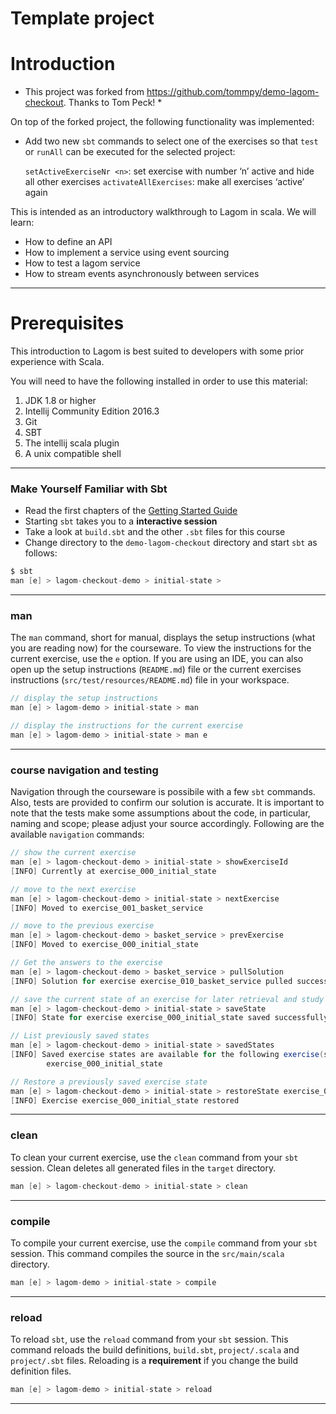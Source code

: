 # Template project

# Introduction

* This project was forked from https://github.com/tommpy/demo-lagom-checkout. Thanks to Tom Peck! *

On top of the forked project, the following functionality was implemented:

- Add two new `sbt` commands to select one of the exercises so that `test` or `runAll`
  can be executed for the selected project:
 
  `setActiveExerciseNr <n>`: set exercise with number ‘n’ active and hide all other exercises
  `activateAllExercises`: make all exercises ‘active’ again

This is intended as an introductory walkthrough to Lagom in scala.  We will learn:
* How to define an API
* How to implement a service using event sourcing
* How to test a lagom service
* How to stream events asynchronously between services

---

# Prerequisites #

This introduction to Lagom is best suited to developers with some prior experience with Scala.

You will need to have the following installed in order to use this material:
1. JDK 1.8 or higher
2. Intellij Community Edition 2016.3
3. Git
4. SBT
5. The intellij scala plugin
6. A unix compatible shell

---

### Make Yourself Familiar with Sbt

- Read the first chapters of the [Getting Started Guide](http://www.scala-sbt.org/release/tutorial/index.html)
- Starting `sbt` takes you to a **interactive session**
- Take a look at `build.sbt` and the other `.sbt` files for this course
- Change directory to the `demo-lagom-checkout` directory and start `sbt` as follows:

```scala
$ sbt
man [e] > lagom-checkout-demo > initial-state >
```

---

### man

The `man` command, short for manual, displays the setup instructions (what you are reading now) for the courseware. To view the instructions for the current exercise, use the `e` option. If you are using an IDE, you can also open up the setup instructions (`README.md`) file or the current exercises instructions (`src/test/resources/README.md`) file in your workspace.

```scala
// display the setup instructions
man [e] > lagom-demo > initial-state > man

// display the instructions for the current exercise
man [e] > lagom-demo > initial-state > man e
```

---

### course navigation and testing

Navigation through the courseware is possibile with a few `sbt` commands. Also, tests are provided to confirm our solution is accurate. It is important to note that the tests make some assumptions about the code, in particular, naming and scope; please adjust your source accordingly. Following are the available `navigation` commands:

```scala
// show the current exercise
man [e] > lagom-checkout-demo > initial-state > showExerciseId
[INFO] Currently at exercise_000_initial_state

// move to the next exercise
man [e] > lagom-checkout-demo > initial-state > nextExercise
[INFO] Moved to exercise_001_basket_service

// move to the previous exercise
man [e] > lagom-checkout-demo > basket_service > prevExercise
[INFO] Moved to exercise_000_initial_state

// Get the answers to the exercise
man [e] > lagom-checkout-demo > basket_service > pullSolution
[INFO] Solution for exercise exercise_010_basket_service pulled successfully

// save the current state of an exercise for later retrieval and study
man [e] > lagom-checkout-demo > initial-state > saveState
[INFO] State for exercise exercise_000_initial_state saved successfully

// List previously saved states
man [e] > lagom-checkout-demo > initial-state > savedStates
[INFO] Saved exercise states are available for the following exercise(s):
        exercise_000_initial_state

// Restore a previously saved exercise state
man [e] > lagom-checkout-demo > initial-state > restoreState exercise_000_initial_state
[INFO] Exercise exercise_000_initial_state restored
```

---

### clean

To clean your current exercise, use the `clean` command from your `sbt` session. Clean deletes all generated files in the `target` directory.

```scala
man [e] > lagom-checkout-demo > initial-state > clean
```

---

### compile

To compile your current exercise, use the `compile` command from your `sbt` session. This command compiles the source in the `src/main/scala` directory.

```scala
man [e] > lagom-demo > initial-state > compile
```

---

### reload

To reload `sbt`, use the `reload` command from your `sbt` session. This command reloads the build definitions, `build.sbt`, `project/.scala` and `project/.sbt` files. Reloading is a **requirement** if you change the build definition files.

```scala
man [e] > lagom-demo > initial-state > reload
```


---
